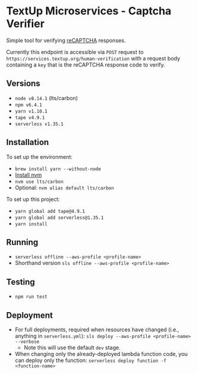# TextUp Microservices - Captcha Verifier

Simple tool for verifying [reCAPTCHA](https://developers.google.com/recaptcha) responses.

Currently this endpoint is accessible via `POST` request to `https://services.textup.org/human-verification` with a request body containing a `key` that is the reCAPTCHA response code to verify.

## Versions

* `node v8.14.1` (lts/carbon)
* `npm v6.4.1`
* `yarn v1.10.1`
* `tape v4.9.1`
* `serverless v1.35.1`

## Installation

To set up the environment:

* `brew install yarn --without-node`
* [Install nvm](https://github.com/creationix/nvm#installation)
* `nvm use lts/carbon`
* Optional: `nvm alias default lts/carbon`

To set up this project:

* `yarn global add tape@4.9.1`
* `yarn global add serverless@1.35.1`
* `yarn install`

## Running

* `serverless offline --aws-profile <profile-name>`
* Shorthand version `sls offline --aws-profile <profile-name>`

## Testing

* `npm run test`

## Deployment

* For full deployments, required when resources have changed (i.e., anything in `serverless.yml`): `sls deploy --aws-profile <profile-name> --verbose`
    * Note this will use the default `dev` stage.
* When changing only the already-deployed lambda function code, you can deploy only the function: `serverless deploy function -f <function-name>`
